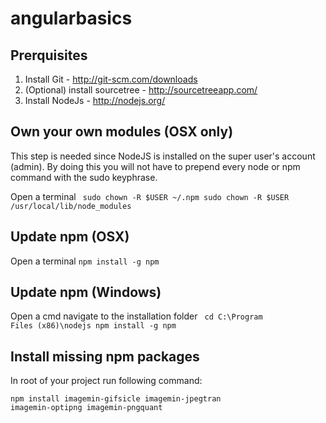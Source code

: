 angularbasics
=============

Prerquisites
------------
1. Install Git - http://git-scm.com/downloads
2. (Optional) install sourcetree - http://sourcetreeapp.com/
3. Install NodeJs - http://nodejs.org/

Own your own modules (OSX only)
-------------------------------
This step is needed since NodeJS is installed on the super user's account (admin).
By doing this you will not have to prepend every node or npm command with the sudo keyphrase.

Open a terminal
<code>
sudo chown -R $USER ~/.npm
sudo chown -R $USER /usr/local/lib/node_modules
</code>

Update npm (OSX)
----------------
Open a terminal
<code>npm install -g npm</code>

Update npm (Windows)
--------------------
Open a cmd
navigate to the installation folder
<code>
cd C:\Program Files (x86)\nodejs
npm install -g npm
</code>

Install missing npm packages
----------------------------
In root of your project run following command:

<code>npm install imagemin-gifsicle imagemin-jpegtran imagemin-optipng imagemin-pngquant</code>

